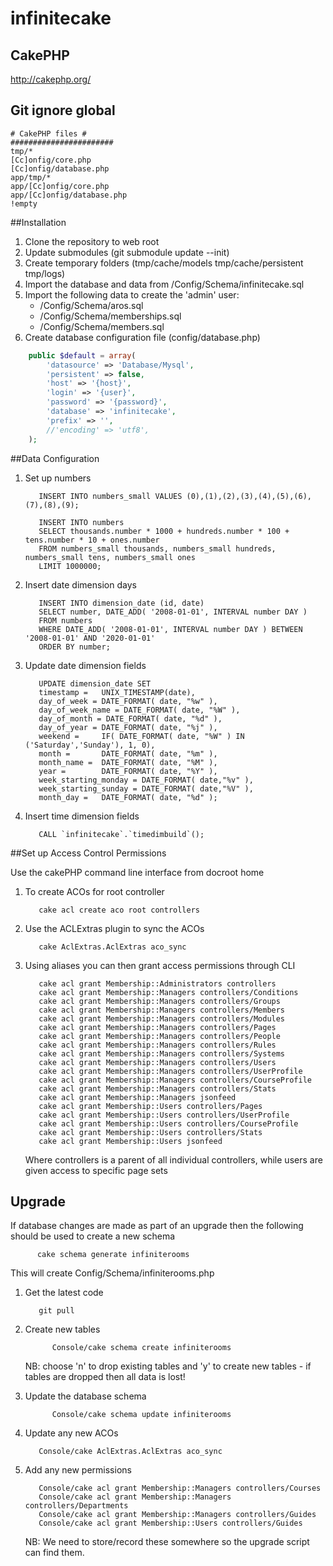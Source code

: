 infinitecake
============

## CakePHP

http://cakephp.org/

## Git ignore global ##

```
# CakePHP files #
#######################
tmp/*
[Cc]onfig/core.php
[Cc]onfig/database.php
app/tmp/*
app/[Cc]onfig/core.php
app/[Cc]onfig/database.php
!empty
```

##Installation

1. Clone the repository to web root
2. Update submodules (git submodule update --init)
3. Create temporary folders (tmp/cache/models tmp/cache/persistent tmp/logs)
4. Import the database and data from /Config/Schema/infinitecake.sql
5. Import the following data to create the 'admin' user:
   * /Config/Schema/aros.sql
   * /Config/Schema/memberships.sql
   * /Config/Schema/members.sql
6. Create database configuration file (config/database.php)

```php
    public $default = array(
		'datasource' => 'Database/Mysql',
		'persistent' => false,
		'host' => '{host}',
		'login' => '{user}',
		'password' => '{password}',
		'database' => 'infinitecake',
		'prefix' => '',
		//'encoding' => 'utf8',
	);
```

##Data Configuration

1. Set up numbers

   ```mysql
      INSERT INTO numbers_small VALUES (0),(1),(2),(3),(4),(5),(6),(7),(8),(9);
      
      INSERT INTO numbers
      SELECT thousands.number * 1000 + hundreds.number * 100 + tens.number * 10 + ones.number
      FROM numbers_small thousands, numbers_small hundreds, numbers_small tens, numbers_small ones
      LIMIT 1000000;
   ```

2. Insert date dimension days
   
   ```mysql
      INSERT INTO dimension_date (id, date)
      SELECT number, DATE_ADD( '2008-01-01', INTERVAL number DAY )
      FROM numbers
      WHERE DATE_ADD( '2008-01-01', INTERVAL number DAY ) BETWEEN '2008-01-01' AND '2020-01-01'
      ORDER BY number;
   ```

3. Update date dimension fields

   ```mysql
      UPDATE dimension_date SET
      timestamp =   UNIX_TIMESTAMP(date),
      day_of_week = DATE_FORMAT( date, "%w" ), 
      day_of_week_name = DATE_FORMAT( date, "%W" ),
      day_of_month = DATE_FORMAT( date, "%d" ),
      day_of_year = DATE_FORMAT( date, "%j" ),
      weekend =     IF( DATE_FORMAT( date, "%W" ) IN ('Saturday','Sunday'), 1, 0),
      month =       DATE_FORMAT( date, "%m" ),
      month_name =  DATE_FORMAT( date, "%M" ),
      year =        DATE_FORMAT( date, "%Y" ),
      week_starting_monday = DATE_FORMAT( date,"%v" ),
      week_starting_sunday = DATE_FORMAT( date,"%V" ),
      month_day =   DATE_FORMAT( date, "%d" );
   ```
   
4. Insert time dimension fields

   ```mysql
      CALL `infinitecake`.`timedimbuild`();
   ```

##Set up Access Control Permissions

Use the cakePHP command line interface from docroot home

1. To create ACOs for root controller 

   ```cli
      cake acl create aco root controllers
   ```
   
2. Use the ACLExtras plugin to sync the ACOs
   
   ```cli
      cake AclExtras.AclExtras aco_sync
   ```

3. Using aliases you can then grant access permissions through CLI

   ```cli
      cake acl grant Membership::Administrators controllers
      cake acl grant Membership::Managers controllers/Conditions
      cake acl grant Membership::Managers controllers/Groups
      cake acl grant Membership::Managers controllers/Members
      cake acl grant Membership::Managers controllers/Modules
      cake acl grant Membership::Managers controllers/Pages
      cake acl grant Membership::Managers controllers/People
      cake acl grant Membership::Managers controllers/Rules
      cake acl grant Membership::Managers controllers/Systems
      cake acl grant Membership::Managers controllers/Users
      cake acl grant Membership::Managers controllers/UserProfile
      cake acl grant Membership::Managers controllers/CourseProfile
      cake acl grant Membership::Managers controllers/Stats
      cake acl grant Membership::Managers jsonfeed
      cake acl grant Membership::Users controllers/Pages
      cake acl grant Membership::Users controllers/UserProfile
      cake acl grant Membership::Users controllers/CourseProfile
      cake acl grant Membership::Users controllers/Stats
      cake acl grant Membership::Users jsonfeed
   ```
   
   Where controllers is a parent of all individual controllers, while users are given access to specific page sets

## Upgrade

If database changes are made as part of an upgrade then the following should be used to create a new schema

   ```cli
         cake schema generate infiniterooms
   ```

This will create Config/Schema/infiniterooms.php

1. Get the latest code

   ```git
      git pull
   ```

2. Create new tables

   ```cli
         Console/cake schema create infiniterooms
   ```

   NB: choose 'n' to drop existing tables and 'y' to create new tables - if tables are dropped then all data is lost!

3. Update the database schema

   ```cli
         Console/cake schema update infiniterooms
   ```

4. Update any new ACOs

   ```cli
      Console/cake AclExtras.AclExtras aco_sync
   ```

5. Add any new permissions

   ```cli
      Console/cake acl grant Membership::Managers controllers/Courses
      Console/cake acl grant Membership::Managers controllers/Departments
      Console/cake acl grant Membership::Managers controllers/Guides
      Console/cake acl grant Membership::Users controllers/Guides
   ```

   NB: We need to store/record these somewhere so the upgrade script can find them.
